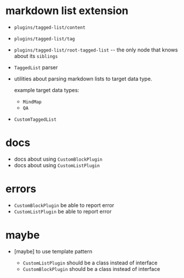 # markdown list extension

- `plugins/tagged-list/content`
- `plugins/tagged-list/tag`
- `plugins/tagged-list/root-tagged-list` -- the only node that knows about its `siblings`

- `TaggedList` parser

- utilities about parsing markdown lists to target data type.

  example target data types:

  - `MindMap`
  - `QA`

- `CustomTaggedList`

# docs

- docs about using `CustomBlockPlugin`
- docs about using `CustomListPlugin`

# errors

- `CustomBlockPlugin` be able to report error
- `CustomListPlugin` be able to report error

# maybe

- [maybe] to use template pattern

  - `CustomListPlugin` should be a class instead of interface
  - `CustomBlockPlugin` should be a class instead of interface
